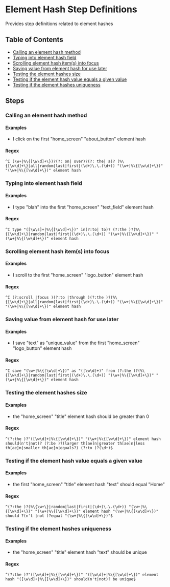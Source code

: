 # Element Hash Step Definitions

Provides step definitions related to element hashes



## Table of Contents

- [Calling an element hash method](#Calling-an-element-hash-method)
- [Typing into element hash field](#Typing-into-element-hash-field)
- [Scrolling element hash item(s) into focus](#Scrolling-element-hash-item(s)-into-focus)
- [Saving value from element hash for use later](#Saving-value-from-element-hash-for-use-later)
- [Testing the element hashes size](#Testing-the-element-hashes-size)
- [Testing if the element hash value equals a given value](#Testing-if-the-element-hash-value-equals-a-given-value)
- [Testing if the element hashes uniqueness](#Testing-if-the-element-hashes-uniqueness)

## Steps 



### Calling an element hash method

#### Examples

- I click on the first "home_screen" "about_button" element hash


#### Regex

```^I (\w+|%\{[\w\d]+\})?(?: on| over)?(?: the| a)? (%\{[\w\d]+\}|all|random|last|first|(\d+)\.\.(\d+)) "(\w+|%\{[\w\d]+\})" "(\w+|%\{[\w\d]+\})" element hash```




### Typing into element hash field

#### Examples

- I type "blah" into the first "home_screen" "text_field" element hash


#### Regex

```^I type "([\w\s]+|%\{[\w\d]+\})" in(?:to| to)? (?:the )?(%\{[\w\d]+\}|random|last|first|(\d+)\.\.(\d+)) "(\w+|%\{[\w\d]+\})" "(\w+|%\{[\w\d]+\})" element hash```




### Scrolling element hash item(s) into focus

#### Examples

- I scroll to the first "home_screen" "logo_button" element hash


#### Regex

```^I (?:scroll |focus )(?:to |through )(?:the )?(%\{[\w\d]+\}|all|random|last|first|(\d+)\.\.(\d+)) "(\w+|%\{[\w\d]+\})" "(\w+|%\{[\w\d]+\})" element hash```




### Saving value from element hash for use later

#### Examples

- I save "text" as "unique_value" from the first "home_screen" "logo_button" element hash


#### Regex

```^I save "(\w+|%\{[\w\d]+\})" as "([\w\d]+)" from (?:the )?(%\{[\w\d]+\}|random|last|first|(\d+)\.\.(\d+)) "(\w+|%\{[\w\d]+\})" "(\w+|%\{[\w\d]+\})" element hash```




### Testing the element hashes size

#### Examples

- the "home_screen" "title" element hash should be greater than 0


#### Regex

```^(?:the )?"([\w\d]+|%\{[\w\d]+\})" "(\w+|%\{[\w\d]+\})" element hash should(n't|not)? (?:be )?(larger th[ae]n|greater th[ae]n|less th[ae]n|smaller th[ae]n|equals?) (?:to )?(\d+)$```




### Testing if the element hash value equals a given value

#### Examples

- the first "home_screen" "title" element hash "text" should equal "Home"


#### Regex

```^(?:the )?(%\{\w+\}|random|last|first|(\d+)\.\.(\d+)) "(\w+|%\{[\w\d]+\})" "(\w+|%\{[\w\d]+\})" element hash "(\w+|%\{[\w\d]+\})" should ?(n't |not )?equal "(\w+|%\{[\w\d]+\})"$```




### Testing if the element hashes uniqueness

#### Examples

- the "home_screen" "title" element hash "text" should be unique


#### Regex

```^(?:the )?"([\w\d]+|%\{[\w\d]+\})" "([\w\d]+|%\{[\w\d]+\})" element hash "([\w\d]+|%\{[\w\d]+\})" should(n't|not)? be unique$```


